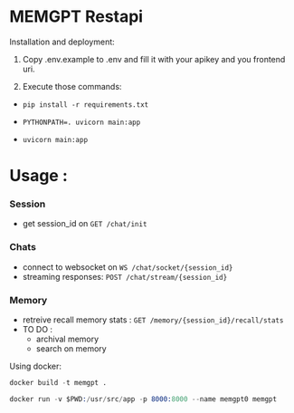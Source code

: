 # MEMGPT Restapi

Installation and deployment:

1. Copy .env.example to .env and fill it with your apikey and you frontend uri.

2. Execute those commands:

- `pip install -r requirements.txt`

- `PYTHONPATH=. uvicorn main:app`

- `uvicorn main:app`

# Usage : 

### Session
- get session_id on `GET /chat/init`

### Chats
- connect to websocket on `WS /chat/socket/{session_id}`
- streaming responses: `POST /chat/stream/{session_id}`

### Memory
- retreive recall memory stats : `GET /memory/{session_id}/recall/stats`
- TO DO : 
    - archival  memory
    - search on memory 

Using docker: 

```s
docker build -t memgpt .
```

```s
docker run -v $PWD:/usr/src/app -p 8000:8000 --name memgpt0 memgpt
```

